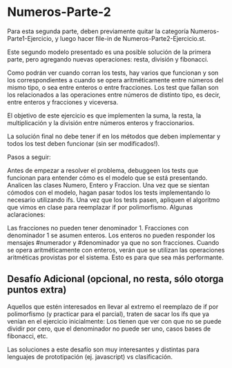 # Numeros-Parte-2

Para esta segunda parte, deben previamente quitar la categoría Numeros-Parte1-Ejercicio, y luego hacer file-in de Numeros-Parte2-Ejercicio.st.

Este segundo modelo presentado es una posible solución de la primera parte, pero agregando nuevas operaciones: resta, división y fibonacci.

Como podrán ver cuando corran los tests, hay varios que funcionan y son los correspondientes a cuando se opera aritméticamente entre números del mismo tipo, o sea entre enteros o entre fracciones. Los test que fallan son los relacionados a las operaciones entre números de distinto tipo, es decir, entre enteros y fracciones y viceversa.

El objetivo de este ejercicio es que implementen la suma, la resta, la multiplicación y la división entre números enteros y fraccionarios.

La solución final no debe tener if en los métodos que deben implementar y todos los test deben funcionar (sin ser modificados!).

Pasos a seguir:

Antes de empezar a resolver el problema, debuggeen los tests que funcionan para entender cómo es el modelo que se está presentando. Analicen las clases Numero, Entero y Fraccion.
Una vez que se sientan cómodos con el modelo, hagan pasar todos los tests implementando lo necesario utilizando ifs.
Una vez que los tests pasen, apliquen el algoritmo que vimos en clase para reemplazar if por polimorfismo.
Algunas aclaraciones:

Las fracciones no pueden tener denominador 1. Fracciones con denominador 1 se asumen enteros.
Los enteros no pueden responder los mensajes #numerador y #denominador ya que no son fracciones.
Cuando se opera aritméticamente con enteros, verán que se utilizan las operaciones aritméticas provistas por el sistema. Esto es para que sea más performante.


## Desafío Adicional (opcional, no resta, sólo otorga puntos extra)

Aquellos que estén interesados en llevar al extremo el reemplazo de if por polimorfismo (y practicar para el parcial), traten de sacar los ifs que ya venían en el ejercicio inicialmente: Los tienen que ver con que no se puede dividir por cero, que el denominador no puede ser uno, casos bases de fibonacci, etc.

Las soluciones a este desafío son muy interesantes y distintas para lenguajes de prototipación (ej. javascript) vs clasificación.
